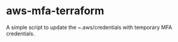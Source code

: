 # aws-mfa-terraform
A simple script to update the ~.aws/credentials with temporary MFA credentials.
